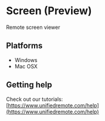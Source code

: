 # Screen (Preview)
Remote screen viewer

## Platforms
* Windows
* Mac OSX

## Getting help
Check out our tutorials: <br>
[https://www.unifiedremote.com/help](https://www.unifiedremote.com/help)

